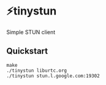 # ⚡tinystun

Simple STUN client

## Quickstart

```
make
./tinystun liburtc.org
./tinystun stun.l.google.com:19302
```
